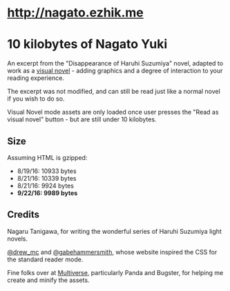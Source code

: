 # http://nagato.ezhik.me

# 10 kilobytes of Nagato Yuki

An excerpt from the "Disappearance of Haruhi Suzumiya" novel, adapted to work as a [visual novel](https://en.wikipedia.org/wiki/Visual_novel) - adding graphics and a degree of interaction to your reading experience.

The excerpt was not modified, and can still be read just like a normal novel if you wish to do so.

Visual Novel mode assets are only loaded once user presses the "Read as visual novel" button - but are still under 10 kilobytes.

## Size

Assuming HTML is gzipped:

* 8/19/16: 10933 bytes
* 8/21/16: 10339 bytes
* 8/21/16: 9924 bytes
* **9/22/16: 9989 bytes**

## Credits

Nagaru Tanigawa, for writing the wonderful series of Haruhi Suzumiya light novels.

[@drew_mc](https://twitter.com/drew_mc) and [@gabehammersmith](https://twitter.com/gabehammersmith), whose website inspired the CSS for the standard reader mode.

Fine folks over at [Multiverse](https://discordapp.com/invite/0SL5QU7cjdERuZ1w), particularly Panda and Bugster, for helping me create and minify the assets.
